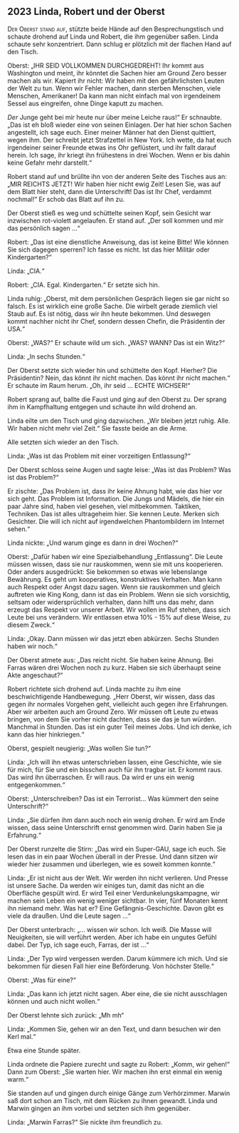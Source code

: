 ## **2023** Linda, Robert und der Oberst

<span style="font-variant:small-caps;">Der Oberst stand auf,</span> stützte beide Hände auf den Besprechungstisch und schaute drohend auf Linda und Robert, die ihm gegenüber saßen. Linda schaute sehr konzentriert.
Dann schlug er plötzlich mit der flachen Hand auf den Tisch.

Oberst: „IHR SEID VOLLKOMMEN DURCHGEDREHT!
Ihr kommt aus Washington und meint, ihr könntet die Sachen hier am Ground Zero besser machen als wir.
Kapiert ihr nicht: Wir haben mit den gefährlichsten Leuten der Welt zu tun.
Wenn wir Fehler machen, dann sterben Menschen, viele Menschen, Amerikaner!
Da kann man nicht einfach mal von irgendeinem Sessel aus eingreifen, ohne Dinge kaputt zu machen.

_Der_ Junge geht bei mir heute nur über meine Leiche raus!“ Er schnaubte.
„Das ist eh bloß wieder eine von seinen Einlagen.
Der hat hier schon Sachen angestellt, ich sage euch.
Einer meiner Männer hat den Dienst quittiert, wegen ihm.
Der schreibt jetzt Strafzettel in New York.
Ich wette, da hat euch irgendeiner seiner Freunde etwas ins Ohr geflüstert, und ihr fallt darauf herein.
Ich sage, ihr kriegt ihn frühestens in drei Wochen.
Wenn er bis dahin keine Gefahr mehr darstellt.“

Robert stand auf und brüllte ihn von der anderen Seite des Tisches aus an: „MIR REICHTS JETZT!
Wir haben hier nicht ewig Zeit!
Lesen Sie, was auf dem Blatt hier steht, dann die Unterschrift!
Das ist Ihr Chef, verdammt nochmal!“ Er schob das Blatt auf ihn zu.

Der Oberst stieß es weg und schüttelte seinen Kopf, sein Gesicht war inzwischen rot-violett angelaufen.
Er stand auf.
„Der soll kommen und mir das persönlich sagen ...“

Robert: „Das ist eine dienstliche Anweisung, das ist keine Bitte!
Wie können Sie sich dagegen sperren?
Ich fasse es nicht.
Ist das hier Militär oder Kindergarten?“

Linda: „CIA.“

Robert: „CIA.
Egal.
Kindergarten.“ Er setzte sich hin.

Linda ruhig: „Oberst, mit dem persönlichen Gespräch liegen sie gar nicht so falsch.
Es ist wirklich eine große Sache.
Die wirbelt gerade ziemlich viel Staub auf.
Es ist nötig, dass wir ihn heute bekommen.
Und deswegen kommt nachher nicht ihr Chef, sondern dessen Chefin, die Präsidentin der USA.“

Oberst: „WAS?“ Er schaute wild um sich.
„WAS?
WANN?
Das ist ein Witz?“

Linda: „In sechs Stunden.“

Der Oberst setzte sich wieder hin und schüttelte den Kopf.
Hierher?
Die Präsidentin?
Nein, das könnt ihr nicht machen.
Das könnt ihr nicht machen.“ Er schaute im Raum herum.
„Oh, ihr seid ... ECHTE WICHSER!“

Robert sprang auf, ballte die Faust und ging auf den Oberst zu.
Der sprang ihm in Kampfhaltung entgegen und schaute ihn wild drohend an.

Linda eilte um den Tisch und ging dazwischen.
„Wir bleiben jetzt ruhig.
Alle.
Wir haben nicht mehr viel Zeit.“ Sie fasste beide an die Arme.

Alle setzten sich wieder an den Tisch.

Linda: „Was ist das Problem mit einer vorzeitigen Entlassung?“

Der Oberst schloss seine Augen und sagte leise: „Was ist das Problem?
Was ist das Problem?“

Er zischte: „Das Problem ist, dass ihr keine Ahnung habt, wie das hier vor sich geht.
Das Problem ist Information.
Die Jungs und Mädels, die hier ein paar Jahre sind, haben viel gesehen, viel mitbekommen.
Taktiken, Techniken.
Das ist alles ultrageheim hier.
Sie kennen Leute.
Merken sich Gesichter.
Die will ich nicht auf irgendwelchen Phantombildern im Internet sehen.“

Linda nickte: „Und warum ginge es dann in drei Wochen?“

Oberst: „Dafür haben wir eine Spezialbehandlung „Entlassung“.
Die Leute müssen wissen, dass sie nur rauskommen, wenn sie mit uns kooperieren.
Oder anders ausgedrückt: Sie bekommen so etwas wie lebenslange Bewährung.
Es geht um kooperatives, konstruktives Verhalten.
Man kann auch Respekt oder Angst dazu sagen.
Wenn sie rauskommen und gleich auftreten wie King Kong, dann ist das ein Problem.
Wenn sie sich vorsichtig, seltsam oder widersprüchlich verhalten, dann hilft uns das mehr, dann erzeugt das Respekt vor unserer Arbeit.
Wir wollen im Ruf stehen, dass sich Leute bei uns verändern.
Wir entlassen etwa 10% - 15% auf diese Weise, zu diesem Zweck.“

Linda: „Okay.
Dann müssen wir das jetzt eben abkürzen.
Sechs Stunden haben wir noch.“

Der Oberst atmete aus: „Das reicht nicht.
Sie haben keine Ahnung.
Bei Farras wären drei Wochen noch zu kurz.
Haben sie sich überhaupt seine Akte angeschaut?“

Robert richtete sich drohend auf.
Linda machte zu ihm eine beschwichtigende Handbewegung.
„Herr Oberst, wir wissen, dass das gegen ihr normales Vorgehen geht, vielleicht auch gegen ihre Erfahrungen.
Aber wir arbeiten auch am Ground Zero.
Wir müssen oft Leute zu etwas bringen, von dem Sie vorher nicht dachten, dass sie das je tun würden.
Manchmal in Stunden.
Das ist ein guter Teil meines Jobs.
Und ich denke, ich kann das hier hinkriegen.“

Oberst, gespielt neugierig: „Was wollen Sie tun?“

Linda: „Ich will ihn etwas unterschrieben lassen, eine Geschichte, wie sie für mich, für Sie und ein bisschen auch für ihn tragbar ist.
Er kommt raus.
Das wird ihn überraschen.
Er will raus.
Da wird er uns ein wenig entgegenkommen.“

Oberst: „Unterschreiben?
Das ist ein Terrorist...
Was kümmert den seine Unterschrift?“

Linda: „Sie dürfen ihm dann auch noch ein wenig drohen.
Er wird am Ende wissen, dass seine Unterschrift ernst genommen wird.
Darin haben Sie ja Erfahrung.“

Der Oberst runzelte die Stirn: „Das wird ein Super-GAU, sage ich euch.
Sie lesen das in ein paar Wochen überall in der Presse.
Und dann sitzen wir wieder hier zusammen und überlegen, wie es soweit kommen konnte.“

Linda: „Er ist nicht aus der Welt.
Wir werden ihn nicht verlieren.
Und Presse ist unsere Sache.
Da werden wir einiges tun, damit das nicht an die Oberfläche gespült wird.
Er wird Teil einer Verdunkelungskampagne, wir machen sein Leben ein wenig weniger sichtbar.
In vier, fünf Monaten kennt ihn niemand mehr.
Was hat er?
Eine Gefängnis-Geschichte.
Davon gibt es viele da draußen.
Und die Leute sagen ...“

Der Oberst unterbrach: „... wissen wir schon.
Ich weiß.
Die Masse will Neuigkeiten, sie will verführt werden.
Aber ich habe ein ungutes Gefühl dabei.
Der Typ, ich sage euch, Farras, der ist ...“

Linda: „Der Typ wird vergessen werden.
Darum kümmere ich mich.
Und sie bekommen für diesen Fall hier eine Beförderung.
Von höchster Stelle.“

Oberst: „Was für eine?“

Linda: „Das kann ich jetzt nicht sagen. Aber eine, die sie nicht ausschlagen können und auch nicht wollen.“

Der Oberst lehnte sich zurück: „Mh mh“

Linda: „Kommen Sie, gehen wir an den Text, und dann besuchen wir den Kerl mal.“

Etwa eine Stunde später.

Linda ordnete die Papiere zurecht und sagte zu Robert: „Komm, wir gehen!“
Dann zum Oberst: „Sie warten hier.
Wir machen ihn erst einmal ein wenig warm.“

Sie standen auf und gingen durch einige Gänge zum Verhörzimmer.
Marwin saß dort schon am Tisch, mit dem Rücken zu ihnen gewandt.
Linda und Marwin gingen an ihm vorbei und setzten sich ihm gegenüber.

Linda: „Marwin Farras?“ Sie nickte ihm freundlich zu.
